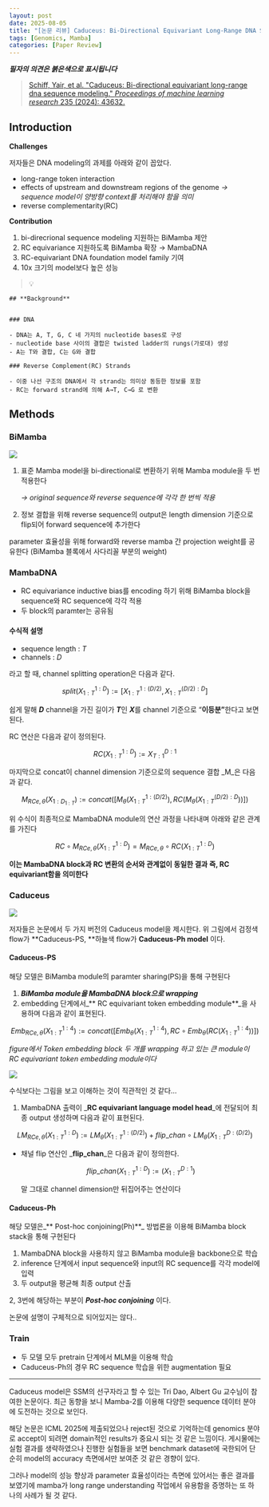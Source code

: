 ```yaml
---
layout: post
date: 2025-08-05
title: "[논문 리뷰] Caduceus: Bi-Directional Equivariant Long-Range DNA Sequence Modeling"
tags: [Genomics, Mamba]
categories: [Paper Review]
---
```


<span class="notion-red">_**필자의 의견은 붉은색으로 표시됩니다**_</span>


> [Schiff, Yair, et al. "Caduceus: Bi-directional equivariant long-range dna sequence modeling." ](https://pmc.ncbi.nlm.nih.gov/articles/PMC12189541/)[_Proceedings of machine learning research_](https://pmc.ncbi.nlm.nih.gov/articles/PMC12189541/)[ 235 (2024): 43632.](https://pmc.ncbi.nlm.nih.gov/articles/PMC12189541/)



## Introduction


**Challenges**


저자들은 DNA modeling의 과제를 아래와 같이 꼽았다.

- long-range token interaction
- effects of upstream and downstream regions of the genome 
_→ sequence model이 양방향 context를 처리해야 함을 의미_
- reverse complementarity(RC)

**Contribution**

1. bi-direcrional sequence modeling 지원하는 BiMamba 제안
1. RC equivariance 지원하도록 BiMamba 확장 → MambaDNA
1. RC-equivariant DNA foundation model family 기여
1. 10x 크기의 model보다 높은 성능

> 💡 


	## **Background**


	### DNA

	- DNA는 A, T, G, C 네 가지의 nucleotide bases로 구성
	- nucleotide base 사이의 결합은 twisted ladder의 rungs(가로대) 생성
	- A는 T와 결합, C는 G와 결합

	### Reverse Complement(RC) Strands

	- 이중 나선 구조의 DNA에서 각 strand는 의미상 동등한 정보를 포함
	- RC는 forward strand에 의해 A→T, C→G 로 변환


## Methods



### BiMamba


![](https://prod-files-secure.s3.us-west-2.amazonaws.com/542b861c-36a8-4051-84e5-8804b6728dba/2c247d59-7815-4980-99f0-8f0d21f445a7/image.png?X-Amz-Algorithm=AWS4-HMAC-SHA256&X-Amz-Content-Sha256=UNSIGNED-PAYLOAD&X-Amz-Credential=ASIAZI2LB4667U3UKON3%2F20251003%2Fus-west-2%2Fs3%2Faws4_request&X-Amz-Date=20251003T160105Z&X-Amz-Expires=3600&X-Amz-Security-Token=IQoJb3JpZ2luX2VjELD%2F%2F%2F%2F%2F%2F%2F%2F%2F%2FwEaCXVzLXdlc3QtMiJHMEUCIQCaATN654nTszPg4tKsekfpvooPgxaa2voV0f1e2quVqAIgYyd3PZuEWpsQPyYVwVvbylnsQLwqnoFkMeKsQpPFTXEq%2FwMISBAAGgw2Mzc0MjMxODM4MDUiDLsplgC1%2FjAN7DJ9YCrcAy%2BJoz6QCJWggQr2KWjYuNw1x%2FWyTSpadQZYR2HHZmaq7RhyLxyiem%2Fe0%2BhRwh5t4JBo%2BE6B7HqbgdDDwxDpN5Taj2pYEFI4c6vHn4mvpWGJH6D%2BgyYfYbomfWuSbBYyWOVQh4T18Z8UB3%2B65ZYcD2BISJswqhOWV%2BoPQpiQJKdRlSCPHqxmSaTFk0iPaKP9DMJn3DSSfhswPhZF7aYCT%2BzQjcXJav1lhABmv%2FgXUrEzZxkpmsrdvt2CtHoJlpu%2FoSKiaR1RPK38tOKTddRyHvL7VvWJCY20W1AF4hzP4%2BDFKYY2NN1Q1Hld7u16X4AcCoOWdpeSL73g%2FOy%2B6O0qCFCgHXQI8zdfxoPmpDVveED06Iyt%2B0N8Xx0847LEyDn766T43vDNbnicN1JhMi9x9s1FfiYcIc7GRdF8MJuLOXGYFbb06S1yEQrcPVQHy7utVxuyMzS2zdY%2Bt5gs%2FP0ZcPw3UIOe4hckW3BAoFFnRL3Xi4513pb%2Br7CYs18pVYI8AkNeJbUUBh9lPRAN9QM5%2B4GNDljWFP8lVwewiBRYzfmD2N%2FLELyp7FYjuB7heI63Z%2FsiFAv6jlRMs5XZQ4Kw7NvZ55169hvBOzz88%2FAIFASJpMcCkKkox9V8iXXsMLfU%2F8YGOqUBJ1qUPlE4gowN8gy5VjZe5c3KaNtYp0KTCFxrrkdAWqz0KjPen9MwnNq78dchV4aur5hzu52i%2B9MLAw9nHwZZLKkl5QnIDF4vqbyP%2FbXAlYr%2Btq%2B24624OuSqKrwirTK9o37YTxwLfNjR9KR6S9%2BbMtnOLeC592XCrZSaoTw5S8Lu0FMxkqDgpscP1IINdocRAuyimq%2FAHFE1GD%2BuQe5Bkem4TKT%2F&X-Amz-Signature=0bda2bb1d25ece8c0f62cc7d79b25b7310852656bb6fbed19234b0afe9b6b3d6&X-Amz-SignedHeaders=host&x-amz-checksum-mode=ENABLED&x-id=GetObject)

1. 표준 Mamba model을 bi-directional로 변환하기 위해 Mamba module을 두 번 적용한다

	_→ original sequence와 reverse sequence에 각각 한 번씩 적용_

1. 정보 결합을 위해 reverse sequence의 output은 length dimension 기준으로 flip되어 forward sequence에 추가한다

parameter 효율성을 위해 forward와 reverse mamba 간 projection weight를 공유한다 (BiMamba 블록에서 사다리꼴 부분의 weight)



### MambaDNA

- RC equivariance inductive bias를 encoding 하기 위해 BiMamba block을 sequence와 RC sequence에 각각 적용
- 두 block의 paramter는 공유됨


#### 수식적 설명

- sequence length : _T_
- channels : _D_

라고 할 때,  channel splitting operation은 다음과 같다.


$$
split(X^{1:D}_{1:T}):=[X^{1:(D/2)}_{1:T},X^{(D/2):D}_{1:T}]
$$


<span class="notion-red">쉽게 말해 </span><span class="notion-red">_**D**_</span><span class="notion-red"> channel을 가진 길이가 </span><span class="notion-red">_**T**_</span><span class="notion-red">인 </span><span class="notion-red">_**X**_</span><span class="notion-red">를 channel 기준으로 “</span><span class="notion-red">**이등분”**</span><span class="notion-red">한다고 보면 된다.</span>


RC 연산은 다음과 같이 정의된다.


$$
RC(X^{1:D}_{1:T}):=X^{D:1}_{T:1}
$$


마지막으로 concat이 channel dimension 기준으로의 sequence 결합 _M_은 다음과 같다.


$$
M_{RCe,\theta}(X_{1:D_{1:T}}):=concat([M_{\theta}(X^{1:(D/2)}_{1:T}),RC(M_{\theta}(X^{(D/2):D}_{1:T}))])
$$


위 수식이 최종적으로 MambaDNA module의 연산 과정을 나타내며 아래와 같은 관계를 가진다


$$
RC\circ M_{RCe,\theta}(X^{1:D}_{1:T}) = M_{RCe,\theta} \circ RC(X^{1:D}_{1:T})
$$


**이는 MambaDNA block과 RC 변환의 순서와 관계없이 동일한 결과 즉, RC equivariant함을 의미한다**



### Caduceus


![](https://prod-files-secure.s3.us-west-2.amazonaws.com/542b861c-36a8-4051-84e5-8804b6728dba/f94a60d7-8145-473b-aef9-7c68d3ec604a/image.png?X-Amz-Algorithm=AWS4-HMAC-SHA256&X-Amz-Content-Sha256=UNSIGNED-PAYLOAD&X-Amz-Credential=ASIAZI2LB4667U3UKON3%2F20251003%2Fus-west-2%2Fs3%2Faws4_request&X-Amz-Date=20251003T160106Z&X-Amz-Expires=3600&X-Amz-Security-Token=IQoJb3JpZ2luX2VjELD%2F%2F%2F%2F%2F%2F%2F%2F%2F%2FwEaCXVzLXdlc3QtMiJHMEUCIQCaATN654nTszPg4tKsekfpvooPgxaa2voV0f1e2quVqAIgYyd3PZuEWpsQPyYVwVvbylnsQLwqnoFkMeKsQpPFTXEq%2FwMISBAAGgw2Mzc0MjMxODM4MDUiDLsplgC1%2FjAN7DJ9YCrcAy%2BJoz6QCJWggQr2KWjYuNw1x%2FWyTSpadQZYR2HHZmaq7RhyLxyiem%2Fe0%2BhRwh5t4JBo%2BE6B7HqbgdDDwxDpN5Taj2pYEFI4c6vHn4mvpWGJH6D%2BgyYfYbomfWuSbBYyWOVQh4T18Z8UB3%2B65ZYcD2BISJswqhOWV%2BoPQpiQJKdRlSCPHqxmSaTFk0iPaKP9DMJn3DSSfhswPhZF7aYCT%2BzQjcXJav1lhABmv%2FgXUrEzZxkpmsrdvt2CtHoJlpu%2FoSKiaR1RPK38tOKTddRyHvL7VvWJCY20W1AF4hzP4%2BDFKYY2NN1Q1Hld7u16X4AcCoOWdpeSL73g%2FOy%2B6O0qCFCgHXQI8zdfxoPmpDVveED06Iyt%2B0N8Xx0847LEyDn766T43vDNbnicN1JhMi9x9s1FfiYcIc7GRdF8MJuLOXGYFbb06S1yEQrcPVQHy7utVxuyMzS2zdY%2Bt5gs%2FP0ZcPw3UIOe4hckW3BAoFFnRL3Xi4513pb%2Br7CYs18pVYI8AkNeJbUUBh9lPRAN9QM5%2B4GNDljWFP8lVwewiBRYzfmD2N%2FLELyp7FYjuB7heI63Z%2FsiFAv6jlRMs5XZQ4Kw7NvZ55169hvBOzz88%2FAIFASJpMcCkKkox9V8iXXsMLfU%2F8YGOqUBJ1qUPlE4gowN8gy5VjZe5c3KaNtYp0KTCFxrrkdAWqz0KjPen9MwnNq78dchV4aur5hzu52i%2B9MLAw9nHwZZLKkl5QnIDF4vqbyP%2FbXAlYr%2Btq%2B24624OuSqKrwirTK9o37YTxwLfNjR9KR6S9%2BbMtnOLeC592XCrZSaoTw5S8Lu0FMxkqDgpscP1IINdocRAuyimq%2FAHFE1GD%2BuQe5Bkem4TKT%2F&X-Amz-Signature=482adb85c6143e404d06a5d4345ae04e71631a39cdd4f0224dfa813de3f46b71&X-Amz-SignedHeaders=host&x-amz-checksum-mode=ENABLED&x-id=GetObject)


저자들은 논문에서 두 가지 버전의 Caduceus model을 제시한다. 위 그림에서 검정색 flow가 **Caduceus-PS, **하늘색 flow가 **Caduceus-Ph model** 이다.



#### Caduceus-PS


해당 모델은 BiMamba module의 paramter sharing(PS)을 통해 구현된다

1. _**BiMamba module을 MambaDNA block으로 wrapping**_
1. embedding 단계에서_** RC equivariant token embedding module**_을 사용하며 다음과 같이 표현된다.

$$
Emb_{RCe,\theta}(X^{1:4}_{1:T}):=concat([Emb_{\theta}(X^{1:4}_{1:T}),RC \circ Emb_{\theta}(RC(X^{1:4}_{1:T}))])
$$


_figure에서 Token embedding block 두 개를 wrapping 하고 있는 큰 module이 RC equivariant token embedding module이다_


![](https://prod-files-secure.s3.us-west-2.amazonaws.com/542b861c-36a8-4051-84e5-8804b6728dba/b175e4da-71eb-4e91-8c23-a06dabe673c9/image.png?X-Amz-Algorithm=AWS4-HMAC-SHA256&X-Amz-Content-Sha256=UNSIGNED-PAYLOAD&X-Amz-Credential=ASIAZI2LB4667U3UKON3%2F20251003%2Fus-west-2%2Fs3%2Faws4_request&X-Amz-Date=20251003T160106Z&X-Amz-Expires=3600&X-Amz-Security-Token=IQoJb3JpZ2luX2VjELD%2F%2F%2F%2F%2F%2F%2F%2F%2F%2FwEaCXVzLXdlc3QtMiJHMEUCIQCaATN654nTszPg4tKsekfpvooPgxaa2voV0f1e2quVqAIgYyd3PZuEWpsQPyYVwVvbylnsQLwqnoFkMeKsQpPFTXEq%2FwMISBAAGgw2Mzc0MjMxODM4MDUiDLsplgC1%2FjAN7DJ9YCrcAy%2BJoz6QCJWggQr2KWjYuNw1x%2FWyTSpadQZYR2HHZmaq7RhyLxyiem%2Fe0%2BhRwh5t4JBo%2BE6B7HqbgdDDwxDpN5Taj2pYEFI4c6vHn4mvpWGJH6D%2BgyYfYbomfWuSbBYyWOVQh4T18Z8UB3%2B65ZYcD2BISJswqhOWV%2BoPQpiQJKdRlSCPHqxmSaTFk0iPaKP9DMJn3DSSfhswPhZF7aYCT%2BzQjcXJav1lhABmv%2FgXUrEzZxkpmsrdvt2CtHoJlpu%2FoSKiaR1RPK38tOKTddRyHvL7VvWJCY20W1AF4hzP4%2BDFKYY2NN1Q1Hld7u16X4AcCoOWdpeSL73g%2FOy%2B6O0qCFCgHXQI8zdfxoPmpDVveED06Iyt%2B0N8Xx0847LEyDn766T43vDNbnicN1JhMi9x9s1FfiYcIc7GRdF8MJuLOXGYFbb06S1yEQrcPVQHy7utVxuyMzS2zdY%2Bt5gs%2FP0ZcPw3UIOe4hckW3BAoFFnRL3Xi4513pb%2Br7CYs18pVYI8AkNeJbUUBh9lPRAN9QM5%2B4GNDljWFP8lVwewiBRYzfmD2N%2FLELyp7FYjuB7heI63Z%2FsiFAv6jlRMs5XZQ4Kw7NvZ55169hvBOzz88%2FAIFASJpMcCkKkox9V8iXXsMLfU%2F8YGOqUBJ1qUPlE4gowN8gy5VjZe5c3KaNtYp0KTCFxrrkdAWqz0KjPen9MwnNq78dchV4aur5hzu52i%2B9MLAw9nHwZZLKkl5QnIDF4vqbyP%2FbXAlYr%2Btq%2B24624OuSqKrwirTK9o37YTxwLfNjR9KR6S9%2BbMtnOLeC592XCrZSaoTw5S8Lu0FMxkqDgpscP1IINdocRAuyimq%2FAHFE1GD%2BuQe5Bkem4TKT%2F&X-Amz-Signature=42a9c1c9f6e724a5b3c293c350831fa76b0b869924d04e0f8158b4acd8d7816b&X-Amz-SignedHeaders=host&x-amz-checksum-mode=ENABLED&x-id=GetObject)


<span class="notion-red">수식보다는 그림을 보고 이해하는 것이 직관적인 것 같다…</span>

1. MambaDNA 출력이 _**RC equivariant language model head**_에 전달되어 최종 output 생성하며 다음과 같이 표현된다.

$$
LM_{RCe,\theta}(X^{1:D}_{1:T}):= LM_{\theta}(X^{1:(D/2)}_{1:T})+flip\_chan\circ LM_{\theta}(X^{D:(D/2)}_{1:T})
$$

- 채널 flip 연산인 _**flip\_chan**_은 다음과 같이 정의한다.

	$$
	flip\_chan(X^{1:D}_{1:T}):=(X^{D:1}_{1:T})
	$$


	말 그대로 channel dimension만 뒤집어주는 연산이다



#### Caduceus-Ph


해당 모델은_** Post-hoc conjoining(Ph)**_ 방법론을 이용해 BiMamba block stack을 통해 구현된다

1. MambaDNA block을 사용하지 않고 BiMamba module을 backbone으로 학습
1. inference 단계에서 input sequence와 input의 RC sequence를 각각 model에 입력
1. 두 output을 평균해 최종 output 산출

2, 3번에 해당하는 부분이 _**Post-hoc conjoining**_ 이다.


<span class="notion-red">논문에 설명이 구체적으로 되어있지는 않다..</span>



### Train

- 두 모델 모두 pretrain 단계에서 MLM을 이용해 학습
- Caduceus-Ph의 경우 RC sequence 학습을 위한 augmentation 필요

---


<span class="notion-red">Caduceus model은 SSM의 선구자라고 할 수 있는 Tri Dao, Albert Gu 교수님이 참여한 논문이다. 최근 동향을 보니 Mamba-2를 이용해 다양한 sequence 데이터 분야에 도전하는 것으로 보인다.</span>


<span class="notion-red">해당 논문은 ICML 2025에 제출되었으나 reject된 것으로 기억하는데 genomics 분야로 accept이 되려면 domain적인 results가 중요시 되는 것 같은 느낌이다. 게시물에는 실험 결과를 생략하였으나 진행한 실험들을 보면 benchmark dataset에 국한되어 단순히 model의 accuracy 측면에서만 보여준 것 같은 경향이 있다.</span>


<span class="notion-red">그러나 model의 성능 향상과 parameter 효율성이라는 측면에 있어서는 좋은 결과를 보였기에 mamba가 long range understanding 작업에서 유용함을 증명하는 또 하나의 사례가 될 것 같다.</span>

